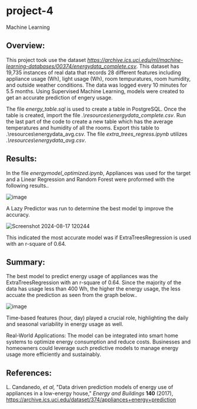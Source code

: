 # project-4
Machine Learning


## Overview:
This project took use the dataset _https://archive.ics.uci.edu/ml/machine-learning-databases/00374/energydata_complete.csv_.
This dataset has 19,735 instances of real data that records 28 different features including appliance usage (Wh), light usage (Wh), room tempuratures, room humidity, and outside weather conditions.  The data was logged every 10 minutes for 5.5 months.  Using Supervised Machine Learning, models were created to get an accurate prediction of engery usage.


The file _energy_table.sql_ is used to create a table in PostgreSQL.  Once the table is created, import the file _.\resources\energydata_complete.csv_.  Run the last part of the code to create a new table which has the average temperatures and humidity of all the rooms.  Export this table to .\resources\energydata_avg.csv.  The file _extra_trees_regress.ipynb_ utilizes _.\resources\energydata_avg.csv_. 


## Results:
In the file _energymodel_optimized.ipynb_, Appliances was used for the target and a Linear Regression and Random Forest were proformed with the following results..

![image](https://github.com/user-attachments/assets/59644bca-dcfb-455d-9bb8-1130656ef4b7)

A Lazy Predictor was run to determine the best model tp improve the accuracy.  

![Screenshot 2024-08-17 120244](https://github.com/user-attachments/assets/44548d45-a06d-4bdb-9511-9a3915227336)

This indicated the most accurate model was if ExtraTreesRegression is used with an r-square of 0.64. 





## Summary:
The best model to predict energy usage of appliances was the ExtraTreesRegression with an r-square of 0.64.  Since the majority of the data has usage less than 400 Wh, the higher the energy usage, the less accuate the prediction as seen from the graph below..

![image](https://github.com/user-attachments/assets/afb4384a-62d4-4f43-bc15-2ae3c34a6567)


Time-based features (hour, day) played a crucial role, highlighting the daily and seasonal variability in energy usage as well.

Real-World Applications:
The model can be integrated into smart home systems to optimize energy consumption and reduce costs.
Businesses and homeowners could leverage such predictive models to manage energy usage more efficiently and sustainably.

##  References: 

L. Candanedo, *et al,* "Data driven prediction models of energy use of appliances in a low-energy house," *Energy and Buildings* **140** (2017), https://archive.ics.uci.edu/dataset/374/appliances+energy+prediction


